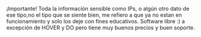 ¡Importante!
Toda la información sensible como IPs, o algún otro dato de ese tipo,no el tipo que se siente bien, me refiero a que ya no estan en funcionamiento y solo los deje con fines educativos.
Software libre :) a excepción de HOVER y DO pero tiene muy buenos precios y buen soporte.
